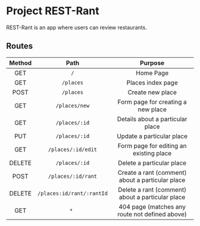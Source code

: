 # Project REST-Rant

REST-Rant is an app where users can review restaurants.

## Routes

| Method | Path | Purpose |
| :---: | :-----------------------: | :-----------------------------: |
| GET | `/` | Home Page |
| GET | `/places` | Places index page |
| POST | `/places` | Create new place |
| GET | `/places/new` | Form page for creating a new place |
| GET | `/places/:id` | Details about a particular place |
| PUT | `/places/:id` | Update a particular place |
| GET | `/places/:id/edit` | Form page for editing an existing place |
| DELETE | `/places/:id` | Delete a particular place |
| POST | `/places/:id/rant` | Create a rant (comment) about a particular place |
| DELETE | `/places:id/rant/:rantId` | Delete a rant (comment) about a particular place |
| GET | `* `| 404 page (matches any route not defined above) |
